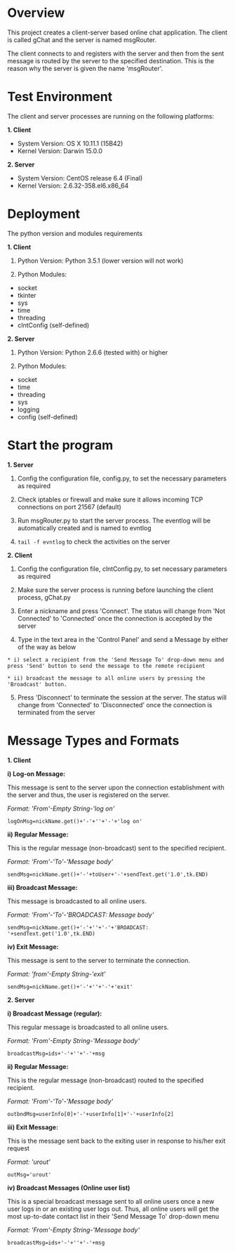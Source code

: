 # **Overview**

This project creates a client-server based online chat application. The client is called gChat and the server is named msgRouter.

The client connects to and registers with the server and then from the sent message is routed by the server to the specified destination. This is the reason why the server is given the name 'msgRouter'.

# **Test Environment**

The client and server processes are running on the following platforms:

**1. Client**

- System Version:	OS X 10.11.1 (15B42)
- Kernel Version:	Darwin 15.0.0

**2. Server**

- System Version: CentOS release 6.4 (Final)
- Kernel Version: 2.6.32-358.el6.x86_64

# **Deployment**

The python version and modules requirements

**1. Client**

1) Python Version: Python 3.5.1 (lower version will not work)

2) Python Modules:

- socket
- tkinter
- sys
- time
- threading
- clntConfig (self-defined)

**2. Server**

1) Python Version: Python 2.6.6 (tested with) or higher

2) Python Modules:

- socket
- time
- threading
- sys
- logging
- config (self-defined)

# **Start the program**

**1. Server**

  1) Config the configuration file, config.py, to set the necessary parameters as required

  2) Check iptables or firewall and make sure it allows incoming TCP connections on port 21567 (default)

  3) Run msgRouter.py to start the server process. The eventlog will be automatically created and is named to evntlog

  4) `tail -f evntlog` to check the activities on the server

**2. Client**

  1) Config the configuration file, clntConfig.py, to set necessary parameters as required

  2) Make sure the server process is running before launching the client process, gChat.py

  3) Enter a nickname and press 'Connect'. The status will change from 'Not Connected' to 'Connected' once the connection is accepted by the server

  4) Type in the text area in the 'Control Panel' and send a Message by either of the way as below

    * i) select a recipient from the 'Send Message To' drop-down menu and press 'Send' button to send the message to the remote recipient

    * ii) broadcast the message to all online users by pressing the 'Broadcast' button.

  5) Press 'Disconnect' to terminate the session at the server. The status will change from 'Connected' to 'Disconnected' once the connection is terminated from the server

# **Message Types and Formats**

**1. Client**

  **i) Log-on Message:**

This message is sent to the server upon the connection establishment with the server and thus, the user is registered on the server.

*Format: 'From'-Empty String-'log on'*

`logOnMsg=nickName.get()+'-'+''+'-'+'log on'`

  **ii) Regular Message:**

This is the regular message (non-broadcast) sent to the specified recipient.

*Format: 'From'-'To'-'Message body'*

`sendMsg=nickName.get()+'-'+toUser+'-'+sendText.get('1.0',tk.END)`

  **iii) Broadcast Message:**

This message is broadcasted to all online users.

*Format: 'From'-'To'-'BROADCAST: Message body'*

`sendMsg=nickName.get()+'-'+''+'-'+'BROADCAST: '+sendText.get('1.0',tk.END)`

  **iv) Exit Message:**

This message is sent to the server to terminate the connection.

*Format: 'from'-Empty String-'exit'*

`sendMsg=nickName.get()+'-'+''+'-'+'exit'`

**2. Server**

  **i) Broadcast Message (regular):**

This regular message is broadcasted to all online users.

*Format: 'From'-Empty String-'Message body'*

`broadcastMsg=ids+'-'+''+'-'+msg`

  **ii) Regular Message:**

This is the regular message (non-broadcast) routed to the specified recipient.

*Format: 'From'-'To'-'Message body'*

`outbndMsg=userInfo[0]+'-'+userInfo[1]+'-'+userInfo[2]`

  **iii) Exit Message:**

This is the message sent back to the exiting user in response to his/her exit request

*Format: 'urout'*

`outMsg='urout'`

  **iv) Broadcast Messages (Online user list)**

This is a special broadcast message sent to all online users once a new user logs in or an existing user logs out. Thus, all online users will get the most up-to-date contact list in their 'Send Message To' drop-down menu

*Format: 'From'-Empty String-'Message body'*

`broadcastMsg=ids+'-'+''+'-'+msg`
